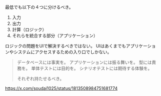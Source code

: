最低でも以下の４つに分けるべき。

1. 入力
2. 出力
3. 計算（ロジック）
4. それらを統合する部分（アプリケーション）

ロジックの問題をUIで解決するべきではない。
UIはあくまでもアプリケーションやシステムにアクセスするための入り口でしかない。

> データベースには事実を。
> アプリケーションには振る舞いを。
> 型には責務を。
> 単体テストには目的を。
> シナリオテストには期待する体験を。
>
> それぞれ持たせるべき。

https://x.com/soudai1025/status/1813508984751681774
